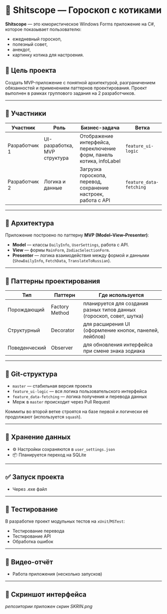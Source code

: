 # 🔮 Shitscope — Гороскоп с котиками

**Shitscope** — это юмористическое Windows Forms приложение на C#, которое показывает пользователю:
- ежедневный гороскоп,
- полезный совет,
- анекдот,
- картинку котика для настроения.

## 🧠 Цель проекта
Создать MVP-приложение с понятной архитектурой, разграничением обязанностей и применением паттернов проектирования. Проект выполнен в рамках группового задания на 2 разработчиков.

---

## 👥 Участники

| Участник | Роль | Бизнес-задача | Ветка |
|----------|------|----------------|-------|
| Разработчик 1 | UI-разработка, MVP структура | Отображение интерфейса, переключение форм, панель котика, infoLabel | `feature_ui-logic` |
| Разработчик 2 | Логика и данные | Загрузка гороскопа, перевод, сохранение настроек, работа с API | `feature_data-fetching` |

---

## 📐 Архитектура

Приложение построено по паттерну **MVP (Model–View–Presenter)**:
- **Model** — классы `DailyInfo`, `UserSettings`, работа с API.
- **View** — формы `MainForm`, `ZodiacSelectionForm`.
- **Presenter** — логика взаимодействия между формой и данными (`ShowDailyInfo`, `FetchData`, `TranslateToRussian`).

---

## 🧱 Паттерны проектирования

| Тип | Паттерн | Где используется |
|-----|---------|------------------|
| Порождающий | Factory Method | планируется для создания разных типов данных (гороскоп, совет, шутка) |
| Структурный | Decorator | для расширения UI (оформление кнопок, панелей, лейблов) |
| Поведенческий | Observer | для обновления интерфейса при смене знака зодиака |

---

## 🔀 Git-структура

- `master` — стабильная версия проекта
- `feature_ui-logic` — вся логика пользовательского интерфейса
- `feature_data-fetching` — логика получения и перевода данных
- Мерж в `master` происходит через Pull Request

Коммиты во второй ветке строятся на базе первой и логически её продолжают (используется `squash`).

---

## 💽 Хранение данных

- ⚙️ Настройки сохраняются в `user_settings.json`
- 📦 Планируется переход на SQLite

---

## ✅ Запуск проекта

- Через .exe файл

---

## 🧪 Тестирование

В разработке проект модульных тестов на `xUnit`/`MSTest`:
- Тестирование перевода
- Тестирование API
- Обработка ошибок

---

## 🎥 Видео-отчёт

- Работа приложения (несколько запусков)

---

## 📌 Скриншот интерфейса

_репозитории приложен скрин SKRIN.png_

